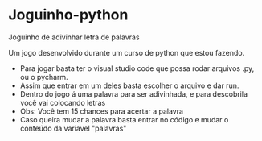 # Joguinho-python
Joguinho de adivinhar letra de palavras

Um jogo desenvolvido durante um curso de python que estou fazendo.

- Para jogar basta ter o visual studio code que possa rodar arquivos .py, ou o pycharm.
- Assim que entrar em um deles basta escolher o arquivo e dar run.
- Dentro do jogo á uma palavra para ser adivinhada, e para descobrila você vai colocando letras
- Obs: Você tem 15 chances para acertar a palavra
- Caso queira mudar a palavra basta entrar no código e mudar o conteúdo da variavel "palavras"
